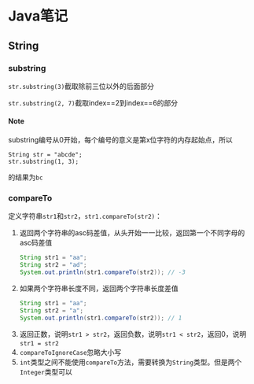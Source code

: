 # Java笔记

## String

### substring

`str.substring(3)`截取除前三位以外的后面部分

`str.substring(2, 7)`截取index==2到index==6的部分

#### Note

substring编号从0开始，每个编号的意义是第x位字符的内存起始点，所以

```
String str = "abcde";
str.substring(1, 3);
```

的结果为`bc`

### compareTo

定义字符串`str1`和`str2`，`str1.compareTo(str2)`：
1. 返回两个字符串的asc码差值，从头开始一一比较，返回第一个不同字母的asc码差值
    ``` java
    String str1 = "aa";
    String str2 = "ad";
    System.out.println(str1.compareTo(str2)); // -3
    ```
2. 如果两个字符串长度不同，返回两个字符串长度差值
    ``` java
    String str1 = "aa";
    String str2 = "a";
    System.out.println(str1.compareTo(str2)); // 1
    ```
3. 返回正数，说明`str1 > str2`，返回负数，说明`str1 < str2`，返回0，说明`str1 = str2`
4. `compareToIgnoreCase`忽略大小写
5. `int`类型之间不能使用`compareTo`方法，需要转换为`String`类型。但是两个`Integer`类型可以